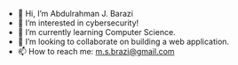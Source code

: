 - 👋 Hi, I’m Abdulrahman J. Barazi
- 👀 I’m interested in cybersecurity!
- 🌱 I’m currently learning Computer Science.
- 💞️ I’m looking to collaborate on building a web application.
- 📫 How to reach me: m.s.brazi@gmail.com

<!---
ajBarazi03/ajBarazi03 is a ✨ special ✨ repository because its `README.md` (this file) appears on your GitHub profile.
You can click the Preview link to take a look at your changes.
--->
